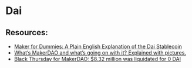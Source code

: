 # Dai

## Resources:

* [Maker for Dummies: A Plain English Explanation of the Dai Stablecoin](https://medium.com/cryptolinks/maker-for-dummies-a-plain-english-explanation-of-the-dai-stablecoin-e4481d79b90)
* [What’s MakerDAO and what’s going on with it? Explained with pictures.](https://hackernoon.com/whats-makerdao-and-what-s-going-on-with-it-explained-with-pictures-f7ebf774e9c2)
* [Black Thursday for MakerDAO: $8.32 million was liquidated for 0 DAI](https://medium.com/@whiterabbit_hq/black-thursday-for-makerdao-8-32-million-was-liquidated-for-0-dai-36b83cac56b6)